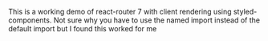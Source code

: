 This is a working demo of react-router 7 with client rendering using styled-components. Not sure why you have to use the named import instead of the default import but I found this worked for me

